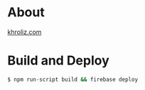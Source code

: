 # About
[khroliz.com](https://khroliz.com)

# Build and Deploy

```bash
$ npm run-script build && firebase deploy 
```
